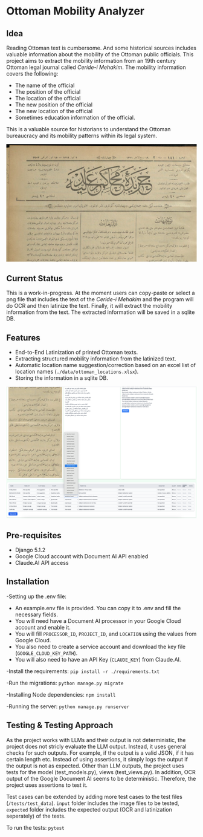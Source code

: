 # Ottoman Mobility Analyzer
## Idea
Reading Ottoman text is cumbersome. And some historical sources
includes valuable information about the mobility of the Ottoman public officials.
This project aims to extract the mobility information from an 19th century Ottoman legal journal
called _Ceride-i Mehakim_.
The mobility information covers the following:
- The name of the official
- The position of the official
- The location of the official
- The new position of the official
- The new location of the official
- Sometimes education information of the official.

This is a valuable source for historians to understand the Ottoman bureaucracy and its
mobility patterns within its legal system.

![Journal Image](./images/journal_title.png)

## Current Status
This is a work-in-progress. At the moment users can copy-paste or select a png
file that includes the text of the _Ceride-i Mehakim_ and the program will
do OCR and then latinize the text. Finally, it will extract the mobility information
from the text. The extracted information will be saved in a sqlite DB.

## Features
- End-to-End Latinization of printed Ottoman texts.
- Extracting structured mobility information from the latinized text.
- Automatic location name suggestion/correction based on an excel list of location names (`./data/ottoman_locations.xlsx`).
- Storing the information in a sqlite DB.

![Extraction in Action](./images/in_action.png)

## Pre-requisites
- Django 5.1.2
- Google Cloud account with Document AI API enabled
- Claude.AI API access

## Installation
-Setting up the .env file:
* An example.env file is provided. You can copy it to .env and fill the necessary fields.
* You will need have a Document AI processor in your Google Cloud account and enable it.
* You will fill `PROCESSOR_ID`, `PROJECT_ID`, and `LOCATION` using the values from Google Cloud.
* You also need to create a service account and download the key file (`GOOGLE_CLOUD_KEY_PATH`).
* You will also need to have an API Key (`CLAUDE_KEY`) from Claude.AI.

-Install the requirements:
`pip install -r ./requirements.txt`

-Run the migrations:
`python manage.py migrate`

-Installing Node dependencies:
`npm install`

-Running the server:
`python manage.py runserver`

## Testing & Testing Approach
As the project works with LLMs and their output is not deterministic, the project
does not stricly evaluate the LLM output. Instead, it uses general checks for
such outputs. For example, if the output is a valid JSON, if it has certain length etc.
Instead of using assertions, it simply logs the output if the output is not as expected.
Other than LLM outputs, the project uses tests for the model (test_models.py), views (test_views.py).
In addition, OCR output of the Google Document AI seems to be deterministic. Therefore, the project uses assertions to test it.

Test cases can be extended by adding more test cases to the test files (`/tests/test_data`).
`input` folder includes the image files to be tested, `expected` folder includes the expected output
(OCR and latinization seperately) of the tests.

To run the tests:
`pytest`
